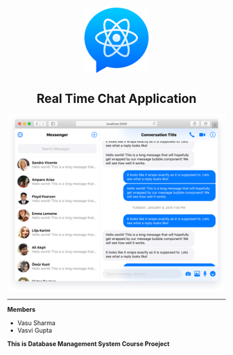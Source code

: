 <p align="center">
  <img src="./public/react-messenger.svg" height="150px" />
  <h1 align="center">Real Time Chat Application</h1>  
</p>


<p align="center">
  <img src="./assets/react-messenger-screen.png" />
</p>

<hr />

**Members** 

 - Vasu Sharma
 - Vasvi Gupta
 
 __This is Database Management System Course Proeject__
